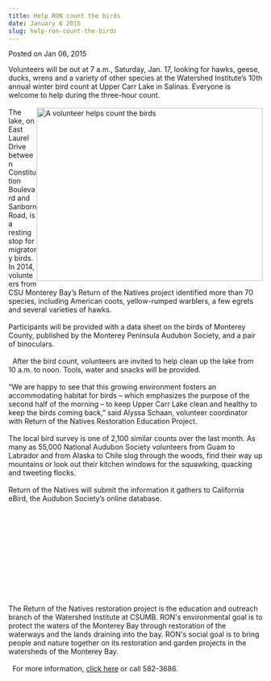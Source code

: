 ```yaml
---
title: Help RON count the birds
date: January 6 2015
slug: help-ron-count-the-birds
---
```


  



<span class="date">Posted on Jan 06, 2015    </span>
<p>Volunteers will be out at 7 a.m., Saturday, Jan. 17, looking for
hawks, geese, ducks, wrens and a variety of other species at the
Watershed Institute&#x2019;s 10th annual winter bird count at Upper Carr
Lake in Salinas. Everyone is welcome to help during the three-hour
count.&#x2028;&#x2028;<br>
<br>
<img alt="A volunteer helps count the birds" src="https://news.csumb.edu/sites/default/files/65/attachments/news/images/bird_count_for_web.jpg" style="width:448px; height:343px; float:right">The lake, on East
Laurel Drive between Constitution Boulevard and Sanborn Road, is a
resting stop for migratory birds. In 2014, volunteers from CSU
Monterey Bay&#x2019;s Return of the Natives project identified more than
70 species, including American coots, yellow-rumped warblers, a few
egrets and several varieties of hawks.&#x2028;&#x2028;<br>
<br>
Participants will be provided with a data sheet on the birds of
Monterey County, published by the Monterey Peninsula Audubon
Society, and a pair of binoculars.<br>
<br>
&#x2028;&#x2028;After the bird count, volunteers are invited to help clean up the
lake from 10 a.m. to noon. Tools, water and snacks will be
provided.&#x2028;&#x2028;<br>
<br>
&#x201C;We are happy to see that this growing environment fosters an
accommodating habitat for birds &#x2013; which emphasizes the purpose of
the second half of the morning &#x2013; to keep Upper Carr Lake clean and
healthy to keep the birds coming back,&#x201D; said Alyssa Schaan,
volunteer coordinator with Return of the Natives Restoration
Education Project.&#x2028;&#x2028;<br>
<br>
The local bird survey is one of 2,100 similar counts over the last
month. As many as 55,000 National Audubon Society volunteers from
Guam to Labrador and from Alaska to Chile slog through the woods,
find their way up mountains or look out their kitchen windows for
the squawking, quacking and tweeting flocks.&#x2028;&#x2028;<br>
<br>
Return of the Natives will submit the information it gathers to
California eBird, the Audubon Society&#x2019;s online database.</br></br></br></br></br></br></br></br></br></br></img></br></br></p>
<p>The Return of the Natives restoration project is the education
and outreach branch of the Watershed Institute at CSUMB. RON&apos;s
environmental goal is to protect the waters of the Monterey Bay
through restoration of the waterways and the lands draining into
the bay. RON&apos;s social goal is to bring people and nature together
on its restoration and garden projects in the watersheds of the
Monterey Bay.<br>
<br>
&#x2028;&#x2028;For more information, <a href="https://ron.csumb.edu/" rel="nofollow">click here</a> or call 582-3686.</br></br></p>
<p><br>
&#xA0;</br></p>





 
